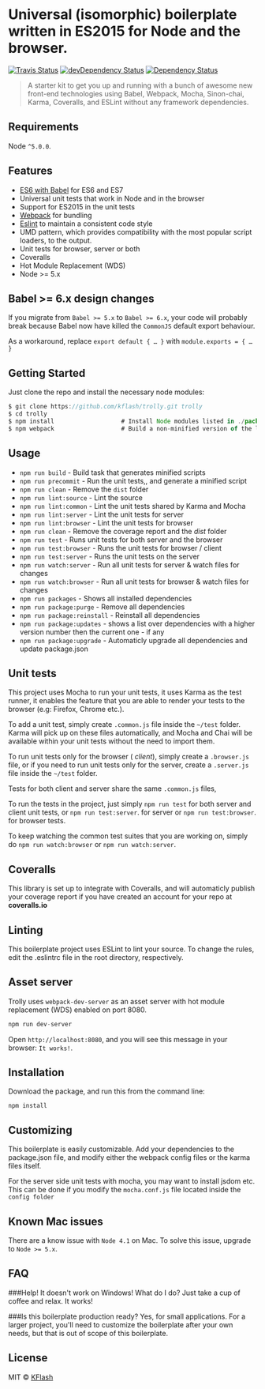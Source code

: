 # Universal (isomorphic) boilerplate written in ES2015 for Node and the browser.

[![Travis Status][trav_img]][trav_site]
[![devDependency Status](https://david-dm.org/kflash/trolly/dev-status.svg)](https://david-dm.org/kflash/trolly#info=devDependencies)
[![Dependency Status](https://david-dm.org/kflash/trolly.svg)](https://david-dm.org/kflash/trolly)

> A starter kit to get you up and running with a bunch of awesome new front-end technologies using Babel, Webpack, Mocha, Sinon-chai, Karma, Coveralls, and ESLint without any framework dependencies.

## Requirements

Node `^5.0.0`.

## Features

* [ES6 with Babel](http://babeljs.io/) for ES6 and ES7
* Universal unit tests that work in Node and in the browser
* Support for ES2015 in the unit tests
* [Webpack](https://webpack.github.io/) for bundling
* [Eslint](http://eslint.org/) to maintain a consistent code style
* UMD pattern, which provides compatibility with the most popular script loaders, to the output.
* Unit tests for browser, server or both
* Coveralls
* Hot Module Replacement (WDS)
* Node >= 5.x

## Babel >= 6.x design changes

If you migrate from `Babel >= 5.x` to `Babel >= 6.x`, your code will probably break because 
Babel now have killed the `CommonJS` default export behaviour. 

As a workaround, replace `export default { … }` with  `module.exports = { … }`

## Getting Started

Just clone the repo and install the necessary node modules:
```js
$ git clone https://github.com/kflash/trolly.git trolly
$ cd trolly
$ npm install                   # Install Node modules listed in ./package.json
$ npm webpack                   # Build a non-minified version of the library
```

## Usage

* `npm run build` - Build task that generates minified scripts
* `npm run precommit` - Run the unit tests,, and generate a minified script
* `npm run clean` - Remove the `dist` folder
* `npm run lint:source` - Lint the source
* `npm run lint:common` - Lint the unit tests shared by Karma and Mocha
* `npm run lint:server` - Lint the unit tests for server
* `npm run lint:browser` - Lint the unit tests for browser
* `npm run clean` - Remove the coverage report and the *dist* folder
* `npm run test` - Runs unit tests for both server and the browser
* `npm run test:browser` - Runs the unit tests for browser / client
* `npm run test:server` - Runs the unit tests on the server
* `npm run watch:server` - Run all unit tests for server & watch files for changes
* `npm run watch:browser` - Run all unit tests for browser & watch files for changes
* `npm run packages` - Shows all installed dependencies
* `npm run package:purge` - Remove all dependencies
* `npm run package:reinstall` - Reinstall all dependencies
* `npm run package:updates` - shows a list over dependencies with a higher version number then the current one - if any 
* `npm run package:upgrade` - Automaticly upgrade all dependencies and update package.json

## Unit tests

This project uses Mocha to run your unit tests, it uses Karma as the test runner, it enables the feature that you are able to render your tests to the browser (e.g: Firefox, Chrome etc.).

To add a unit test, simply create `.common.js` file inside the `~/test` folder. Karma will pick up on these files automatically, and Mocha and Chai will be available within your unit tests without the need to import them.

To run unit tests only for the browser ( *client*), simply create a `.browser.js` file, or if you need to run unit tests only for the server, create a `.server.js` file inside the `~/test` folder.

Tests for both client and server share the same `.common.js` files,

To run the tests in the project, just simply `npm run test` for both server and client unit tests, or `npm run test:server`. for server or `npm run test:browser`. for browser tests.

To keep watching the common test suites that you are working on, simply do `npm run watch:browser` or `npm run watch:server`.

## Coveralls

This library is set up to integrate with Coveralls, and will automaticly publish your coverage report if you have created an account for your repo at **coveralls.io**

## Linting

This boilerplate project uses ESLint to lint your source. To change the rules, edit the .eslintrc file in the root directory, respectively.

## Asset server

Trolly uses `webpack-dev-server` as an asset server with hot module replacement (WDS) enabled on port 8080.

```js
npm run dev-server
```

Open `http://localhost:8080`, and you will see this message in your browser: `It works!`.

## Installation

Download the package, and run this from the command line:

```
npm install 
```

## Customizing

This boilerplate is easily customizable. Add your dependencies to the package.json file, and modify either the webpack config files or the karma files itself. 

For the server side unit tests with mocha, you may want to install jsdom etc. This can be done if you modify the `mocha.conf.js` file located inside the `config folder`

## Known Mac issues
There are a know issue with `Node 4.1` on Mac. To solve this issue, upgrade to `Node >= 5.x`.

## FAQ

###Help! It doesn't work on Windows! What do I do?
Just take a cup of coffee and relax. It works!

###Is this boilerplate production ready?
Yes, for small applications. For a larger project, you'll need to customize the boilerplate after your own needs, but that is out of scope of this boilerplate.

## License
MIT © [KFlash](https://github.com/kflash)

[trav_img]: https://api.travis-ci.org/Kflash/trolly.svg
[trav_site]: https://travis-ci.org/Kflash/trolly.svg?branch=master


